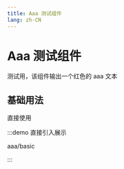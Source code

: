 ```yaml
---
title: Aaa 测试组件
lang: zh-CN
---
```


# Aaa 测试组件

测试用，该组件输出一个红色的 aaa 文本

## 基础用法

直接使用

:::demo 直接引入展示

aaa/basic

:::
